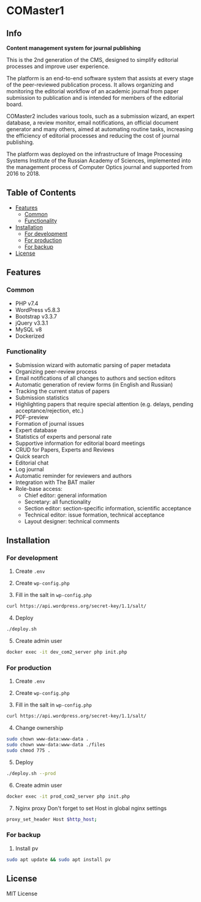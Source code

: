 # COMaster1

## Info

**Content management system for journal publishing**

This is the 2nd generation of the CMS, designed to simplify editorial processes and improve user experience.

The platform is an end-to-end software system that assists at every stage of the peer-reviewed publication process. It allows organizing and monitoring the editorial workflow of an academic journal from paper submission to publication and is intended for members of the editorial board. 

COMaster2 includes various tools, such as a submission wizard, an expert database, a review monitor, email notifications, an official document generator and many others, aimed at automating routine tasks, increasing the efficiency of editorial processes and reducing the cost of journal publishing.

The platform was deployed on the infrastructure of Image Processing Systems Institute of the Russian Academy of Sciences, implemented into the management process of Computer Optics journal and supported from 2016 to 2018.

## Table of Contents
- [Features](#features)
  - [Common](#common)
  - [Functionality](#functionality)
- [Installation](#installation)
  - [For development](#for-development)
  - [For production](#for-production)
  - [For backup](#for-backup)
- [License](#license)

## Features

### Common
- PHP v7.4
- WordPress v5.8.3
- Bootstrap v3.3.7
- jQuery v3.3.1
- MySQL v8
- Dockerized

### Functionality
- Submission wizard with automatic parsing of paper metadata
- Organizing peer-review process
- Email notifications of all changes to authors and section editors
- Automatic generation of review forms (in English and Russian)
- Tracking the current status of papers
- Submission statistics
- Highlighting papers that require special attention (e.g. delays, pending acceptance/rejection, etc.)
- PDF-preview
- Formation of journal issues
- Expert database
- Statistics of experts and personal rate
- Supportive information for editorial board meetings
- CRUD for Papers, Experts and Reviews
- Quick search
- Editorial chat
- Log journal
- Automatic reminder for reviewers and authors
- Integration with The BAT mailer
- Role-base access:
  - Chief editor: general information
  - Secretary: all functionality
  - Section editor: section-specific information, scientific acceptance
  - Technical editor: issue formation, technical acceptance
  - Layout designer: technical comments

## Installation

### For development

1. Create `.env`

2. Create `wp-config.php`

3. Fill in the salt in `wp-config.php`
```sh
curl https://api.wordpress.org/secret-key/1.1/salt/
```

4. Deploy
```sh
./deploy.sh
```

5. Create admin user
```sh
docker exec -it dev_com2_server php init.php
```

### For production

1. Create `.env`

2. Create `wp-config.php`

3. Fill in the salt in `wp-config.php`
```sh
curl https://api.wordpress.org/secret-key/1.1/salt/
```

4. Change ownership
```sh
sudo chown www-data:www-data .
sudo chown www-data:www-data ./files
sudo chmod 775 .
```

5. Deploy
```sh
./deploy.sh --prod
```

6. Create admin user
```sh
docker exec -it prod_com2_server php init.php
```

7. Nginx proxy
Don't forget to set Host in global nginx settings
```sh
proxy_set_header Host $http_host;
```

### For backup

1. Install pv
```sh
sudo apt update && sudo apt install pv
```

## License

MIT License
